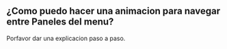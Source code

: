 ## ¿Como puedo hacer una animacion para navegar entre  Paneles del menu?
Porfavor dar una explicacion paso a paso.
